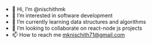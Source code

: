 - 👋 Hi, I’m @nischithmk
- 👀 I’m interested in software development
- 🌱 I’m currently learning data structures and algorithms
- 💞️ I’m looking to collaborate on react-node js projects
- 📫 How to reach me mknischith71@gmail.com

<!---
nischithmk/nischithmk is a ✨ special ✨ repository because its `README.md` (this file) appears on your GitHub profile.
You can click the Preview link to take a look at your changes.
--->
